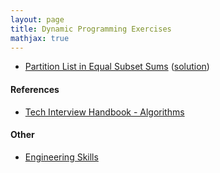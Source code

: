 ```yaml
---
layout: page
title: Dynamic Programming Exercises
mathjax: true
---
```


* [Partition List in Equal Subset Sums](https://leetcode.com/problems/partition-equal-subset-sum/submissions/) ([solution](solutions/partition_equal_subset_sum.md))

#### References
* [Tech Interview Handbook - Algorithms](https://www.techinterviewhandbook.org/algorithms/study-cheatsheet/)

#### Other
* [Engineering Skills](../engineering_skills.md)